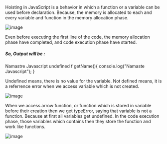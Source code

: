 Hoisting in JavaScript is a behavior in which a function or a variable can be used before declaration.
Because, the memory is allocated to each and every variable and function in the memory allocation phase.

![image](https://user-images.githubusercontent.com/72781278/206376632-b0ea928e-cc14-4168-b33b-e05218aa2940.png)

Even before executing the first line of the code, the memory allocation phase have completed, and code execution phase have started.

##### So, Output will be : 

Namastre Javascript 
undefined
f getName(){
  console.log("Namaste Javascript");
}

Undefined means, there is no value for the variable.
Not defined means, it is a referrence error when we access variable which is not created.

![image](https://user-images.githubusercontent.com/72781278/206377387-af5dff95-a46f-44c7-bfc6-a24f0383b899.png)

When we access arrow function, or function which is stored in variable before their creation then we get typeError, 
saying that variable is not a function.
Because at first all variables get undefined.
In the code execution phase, those variables which contains then they store the function and work like functions.

![image](https://user-images.githubusercontent.com/72781278/206379293-077d3fe7-ccf0-41aa-8a31-7f9d215ccb4c.png)

